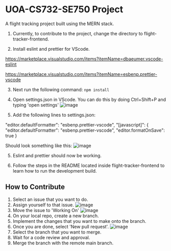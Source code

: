 # UOA-CS732-SE750 Project
A flight tracking project built using the MERN stack.

1) Currently, to contribute to the project, change the directory to flight-tracker-frontend.

2) Install eslint and prettier for VScode.

https://marketplace.visualstudio.com/items?itemName=dbaeumer.vscode-eslint

https://marketplace.visualstudio.com/items?itemName=esbenp.prettier-vscode

3) Next run the following command:
`npm install`

4) Open settings.json in VScode. You can do this by doing Ctrl+Shift+P and typing 'open settings'
![image](https://user-images.githubusercontent.com/24401134/158566834-569538f9-9e2e-416b-b3a7-fa4568ec00d7.png)

5) Add the following lines to settings.json:

"editor.defaultFormatter": "esbenp.prettier-vscode",
"[javascript]": {
    "editor.defaultFormatter": "esbenp.prettier-vscode",
    "editor.formatOnSave": true
}
  
Should look something like this:
![image](https://user-images.githubusercontent.com/24401134/158567154-e87a1342-a434-4919-8b85-0efdab35bb62.png)

5) Eslint and prettier should now be working.

6) Follow the steps in the README located inside flight-tracker-frontend to learn how to run the development build.

## How to Contribute

1) Select an issue that you want to do.
2) Assign yourself to that issue.
![image](https://user-images.githubusercontent.com/24401134/160752204-1289ccf4-e4ce-468d-b071-8d9dc55768c2.png)
3) Move the issue to 'Working On'
![image](https://user-images.githubusercontent.com/24401134/160752234-29391f04-a19b-4f03-b294-0fedf184f2ab.png)
4) On your local repo, create a new branch.
5) Implement the changes that you want to make onto the branch.
6) Once you are done, select 'New pull request'.
![image](https://user-images.githubusercontent.com/24401134/160752289-f67e53e9-b7ef-4b18-9e9c-1d50a68b3dbd.png)
7) Select the branch that you want to merge.
8) Wait for a code review and approval.
9) Merge the branch with the remote main branch.
